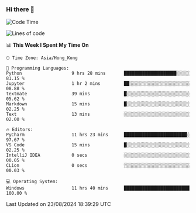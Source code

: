 ### Hi there 👋

<!--
**RoiexLee/RoiexLee** is a ✨ _special_ ✨ repository because its `README.md` (this file) appears on your GitHub profile.

Here are some ideas to get you started:

- 🔭 I’m currently working on ...
- 🌱 I’m currently learning ...
- 👯 I’m looking to collaborate on ...
- 🤔 I’m looking for help with ...
- 💬 Ask me about ...
- 📫 How to reach me: ...
- 😄 Pronouns: ...
- ⚡ Fun fact: ...
-->

<!--START_SECTION:waka-->
![Code Time](http://img.shields.io/badge/Code%20Time-672%20hrs%2037%20mins-blue)

![Lines of code](https://img.shields.io/badge/From%20Hello%20World%20I%27ve%20Written-38.4%20thousand%20lines%20of%20code-blue)

📊 **This Week I Spent My Time On** 

```text
🕑︎ Time Zone: Asia/Hong_Kong

💬 Programming Languages: 
Python                   9 hrs 28 mins       ████████████████████░░░░░   81.15 % 
Jupyter                  1 hr 2 mins         ██░░░░░░░░░░░░░░░░░░░░░░░   08.88 % 
textmate                 39 mins             █░░░░░░░░░░░░░░░░░░░░░░░░   05.62 % 
Markdown                 15 mins             █░░░░░░░░░░░░░░░░░░░░░░░░   02.25 % 
Text                     13 mins             ░░░░░░░░░░░░░░░░░░░░░░░░░   02.00 % 

🔥 Editors: 
PyCharm                  11 hrs 23 mins      ████████████████████████░   97.67 % 
VS Code                  15 mins             █░░░░░░░░░░░░░░░░░░░░░░░░   02.25 % 
IntelliJ IDEA            0 secs              ░░░░░░░░░░░░░░░░░░░░░░░░░   00.05 % 
CLion                    0 secs              ░░░░░░░░░░░░░░░░░░░░░░░░░   00.03 % 

💻 Operating System: 
Windows                  11 hrs 40 mins      █████████████████████████   100.00 % 
```


 Last Updated on 23/08/2024 18:39:29 UTC
<!--END_SECTION:waka-->
